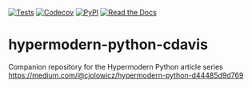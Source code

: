 [![Tests](https://github.com/cvdavis3/hypermodern-python-cdavis/workflows/tests/badge.svg)](https://github.com/cvdavis3/hypermodern-python-cdavis/actions?workflow=tests)
[![Codecov](https://codecov.io/gh/cvdavis3/hypermodern-python-cdavis/branch/master/graph/badge.svg)](https://codecov.io/gh/cvdavis3/hypermodern-python-cdavis)
[![PyPI](https://img.shields.io/pypi/v/hypermodern-python-cdavis.svg)](https://pypi.org/project/hypermodern-python-cdavis/)
[![Read the Docs](https://readthedocs.org/projects/hypermodern-python-cdavis/badge/)](https://hypermodern-python-cdavis.readthedocs.io/)

# hypermodern-python-cdavis

Companion repository for the Hypermodern Python article series<br>
https://medium.com/@cjolowicz/hypermodern-python-d44485d9d769
